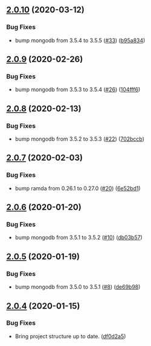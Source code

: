 ## [2.0.10](https://github.com/yeldiRium/js-mongodb-utilities/compare/v2.0.9...v2.0.10) (2020-03-12)


### Bug Fixes

* bump mongodb from 3.5.4 to 3.5.5 ([#33](https://github.com/yeldiRium/js-mongodb-utilities/issues/33)) ([b95a834](https://github.com/yeldiRium/js-mongodb-utilities/commit/b95a8345ff8f7a70f998887a04948dbed78f767e))

## [2.0.9](https://github.com/yeldiRium/js-mongodb-utilities/compare/v2.0.8...v2.0.9) (2020-02-26)


### Bug Fixes

* bump mongodb from 3.5.3 to 3.5.4 ([#26](https://github.com/yeldiRium/js-mongodb-utilities/issues/26)) ([104fff6](https://github.com/yeldiRium/js-mongodb-utilities/commit/104fff6ea8fa860ee09c8d37ad9f2ecda8ea3f5a))

## [2.0.8](https://github.com/yeldiRium/js-mongodb-utilities/compare/v2.0.7...v2.0.8) (2020-02-13)


### Bug Fixes

* bump mongodb from 3.5.2 to 3.5.3 ([#22](https://github.com/yeldiRium/js-mongodb-utilities/issues/22)) ([702bccb](https://github.com/yeldiRium/js-mongodb-utilities/commit/702bccb7e8aabe3c0815797be04491eb63004593))

## [2.0.7](https://github.com/yeldiRium/js-mongodb-utilities/compare/v2.0.6...v2.0.7) (2020-02-03)


### Bug Fixes

* bump ramda from 0.26.1 to 0.27.0 ([#20](https://github.com/yeldiRium/js-mongodb-utilities/issues/20)) ([6e52bd1](https://github.com/yeldiRium/js-mongodb-utilities/commit/6e52bd1a8fc2bfee8ea448f36cae52f14cecfecf))

## [2.0.6](https://github.com/yeldiRium/js-mongodb-utilities/compare/v2.0.5...v2.0.6) (2020-01-20)


### Bug Fixes

* bump mongodb from 3.5.1 to 3.5.2 ([#10](https://github.com/yeldiRium/js-mongodb-utilities/issues/10)) ([db03b57](https://github.com/yeldiRium/js-mongodb-utilities/commit/db03b571f0cffe272a70c26f59e3826563257c92))

## [2.0.5](https://github.com/yeldiRium/js-mongodb-utilities/compare/v2.0.4...v2.0.5) (2020-01-19)


### Bug Fixes

* bump mongodb from 3.5.0 to 3.5.1 ([#8](https://github.com/yeldiRium/js-mongodb-utilities/issues/8)) ([de69b98](https://github.com/yeldiRium/js-mongodb-utilities/commit/de69b98ee02e05ab276e41942a3f70f7572ec01f))

## [2.0.4](https://github.com/yeldiRium/js-mongodb-utilities/compare/v2.0.3...v2.0.4) (2020-01-15)


### Bug Fixes

* Bring project structure up to date. ([df0d2a5](https://github.com/yeldiRium/js-mongodb-utilities/commit/df0d2a51584e7adb2284603af6abbea7664d105a))
